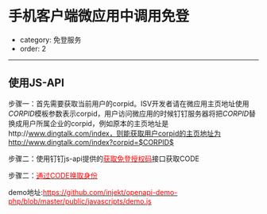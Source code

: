 # 手机客户端微应用中调用免登
- category: 免登服务
- order: 2---
## 使用JS-API

步骤一：首先需要获取当前用户的corpid。ISV开发者请在微应用主页地址使用$CORPID$模板参数表示corpid，用户访问微应用的时候钉钉服务器将把$CORPID$替换成用户所属企业的corpid，例如原本的主页地址是http://www.dingtalk.com/index，则能获取用户corpid的主页地址为http://www.dingtalk.com/index?corpid=$CORPID$

步骤二：使用钉钉js-api提供的[<font color=red >获取免登授权码</font>](#获取免登授权码)接口获取CODE

步骤二：[<font color=red >通过CODE换取身份</font>](#通过code换取用户身份)

demo地址:[<font color=red >https://github.com/injekt/openapi-demo-php/blob/master/public/javascripts/demo.js</font>](https://github.com/injekt/openapi-demo-php/blob/master/public/javascripts/demo.js)


